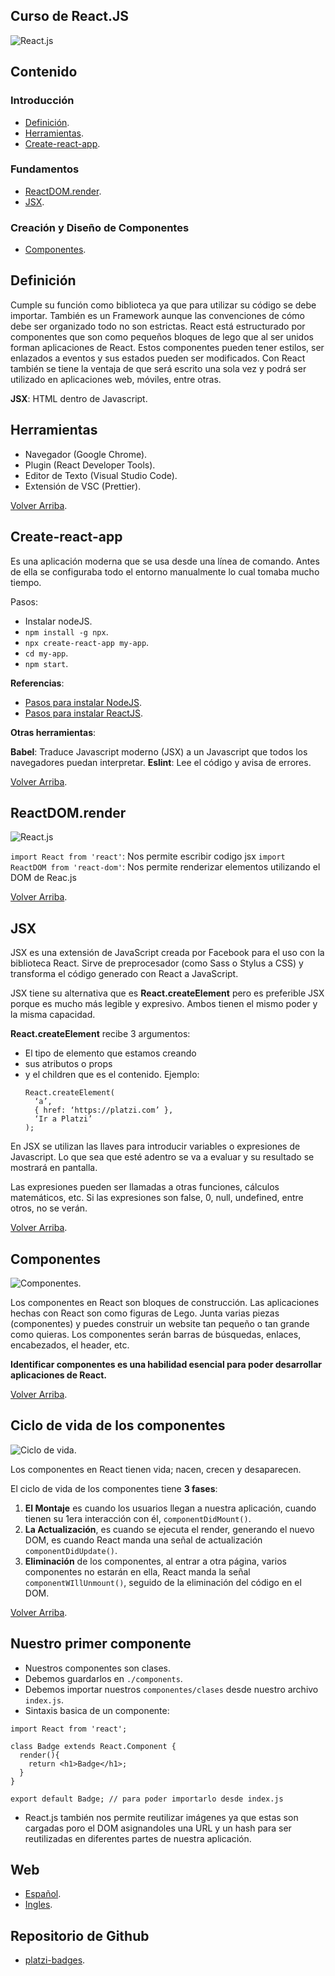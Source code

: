 ## Curso de React.JS

![React.js](https://dwglogo.com/wp-content/uploads/2017/09/1460px-React_logo.png)

## Contenido

### Introducción

- [Definición](#Definición).
- [Herramientas](#Herramientas).
- [Create-react-app](#Create-react-app).

### Fundamentos

- [ReactDOM.render](#ReactDOM.render).
- [JSX](#JSX).

### Creación y Diseño de Componentes

- [Componentes](#Componentes?).

## Definición

Cumple su función como biblioteca ya que para utilizar su código se debe importar. También es un Framework aunque las convenciones de cómo debe ser organizado todo no son estrictas. React está estructurado por componentes que son como pequeños bloques de lego que al ser unidos forman aplicaciones de React. Estos componentes pueden tener estilos, ser enlazados a eventos y sus estados pueden ser modificados.
Con React también se tiene la ventaja de que será escrito una sola vez y podrá ser utilizado en aplicaciones web, móviles, entre otras.

**JSX**: HTML dentro de Javascript.

## Herramientas

- Navegador (Google Chrome).
- Plugin (React Developer Tools).
- Editor de Texto (Visual Studio Code).
- Extensión de VSC (Prettier).

[Volver Arriba](#Contenido).

## Create-react-app

Es una aplicación moderna que se usa desde una línea de comando. Antes de ella se configuraba todo el entorno manualmente lo cual tomaba mucho tiempo.

Pasos:

- Instalar nodeJS.
- `npm install -g npx`.
- `npx create-react-app my-app`.
- `cd my-app`.
- `npm start`.

**Referencias**:

- [Pasos para instalar NodeJS](https://platzi.com/clases/1759-fundamentos-node/25640-instalacion-de-nodejs/).
- [Pasos para instalar ReactJS](https://create-react-app.dev/docs/getting-started/).

**Otras herramientas**:

**Babel**: Traduce Javascript moderno (JSX) a un Javascript que todos los navegadores puedan interpretar.
**Eslint**: Lee el código y avisa de errores.

[Volver Arriba](#Contenido).

## ReactDOM.render

![React.js](https://i.imgur.com/WN9YFEW.png)

`import React from 'react'`: Nos permite escribir codigo jsx
`import ReactDOM from 'react-dom'`: Nos permite renderizar elementos utilizando el DOM de Reac.js

[Volver Arriba](#Contenido).

## JSX

JSX es una extensión de JavaScript creada por Facebook para el uso con la biblioteca React. Sirve de preprocesador (como Sass o Stylus a CSS) y transforma el código generado con React a JavaScript.

JSX tiene su alternativa que es **React.createElement** pero es preferible JSX porque es mucho más legible y expresivo. Ambos tienen el mismo poder y la misma capacidad.

**React.createElement** recibe 3 argumentos:

- El tipo de elemento que estamos creando
- sus atributos o props
- y el children que es el contenido.
  Ejemplo:
  ```
  React.createElement(
    ‘a’,
    { href: ‘https://platzi.com’ },
    ‘Ir a Platzi’
  );
  ```

En JSX se utilizan las llaves para introducir variables o expresiones de Javascript. Lo que sea que esté adentro se va a evaluar y su resultado se mostrará en pantalla.

Las expresiones pueden ser llamadas a otras funciones, cálculos matemáticos, etc. Si las expresiones son false, 0, null, undefined, entre otros, no se verán.

[Volver Arriba](#Contenido).

## Componentes

![Componentes](https://www.techdiagonal.com/wp-content/uploads/2019/08/React-components-blog-image.jpg).

Los componentes en React son bloques de construcción.
Las aplicaciones hechas con React son como figuras de Lego. Junta varias piezas (componentes) y puedes construir un website tan pequeño o tan grande como quieras.
Los componentes serán barras de búsquedas, enlaces, encabezados, el header, etc.

**Identificar componentes es una habilidad esencial para poder desarrollar aplicaciones de React.**

[Volver Arriba](#Contenido).

## Ciclo de vida de los componentes

![Ciclo de vida](https://www.groloop.com/wp-content/uploads/2019/03/diagrama-ciclo-de-vida.png).

Los componentes en React tienen vida; nacen, crecen y desaparecen.

El ciclo de vida de los componentes tiene **3 fases**:

1. **El Montaje** es cuando los usuarios llegan a nuestra aplicación, cuando tienen su 1era interacción con él, `componentDidMount()`.
2. **La Actualización**, es cuando se ejecuta el render, generando el nuevo DOM, es cuando React manda una señal de actualización `componentDidUpdate()`.
3. **Eliminación** de los componentes, al entrar a otra página, varios componentes no estarán en ella, React manda la señal `componentWIllUnmount()`, seguido de la eliminación del código en el DOM.

[Volver Arriba](#Contenido).

## Nuestro primer componente

- Nuestros componentes son clases.
- Debemos guardarlos en `./components`.
- Debemos importar nuestros `componentes/clases` desde nuestro archivo `index.js`.
- Sintaxis basica de un componente:

```
import React from 'react';

class Badge extends React.Component {
  render(){
    return <h1>Badge</h1>;
  }
}

export default Badge; // para poder importarlo desde index.js

```

- React.js también nos permite reutilizar imágenes ya que estas son cargadas poro el DOM asignandoles una URL y un hash para ser reutilizadas en diferentes partes de nuestra aplicación.

## Web

- [Español](https://es.reactjs.org/).
- [Ingles](https://reactjs.org/).

## Repositorio de Github

- [platzi-badges](https://github.com/sparragus/platzi-badges).
